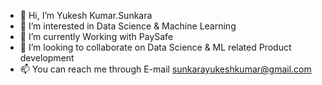 - 👋 Hi, I’m Yukesh Kumar.Sunkara
- 👀 I’m interested in Data Science & Machine Learning
- 🌱 I’m currently Working with PaySafe
- 💞️ I’m looking to collaborate on Data Science & ML related Product development
- 📫 You can reach me through E-mail sunkarayukeshkumar@gmail.com

<!---
vikky789s/vikky789s is a ✨ special ✨ repository because its `README.md` (this file) appears on your GitHub profile.
You can click the Preview link to take a look at your changes.
--->

